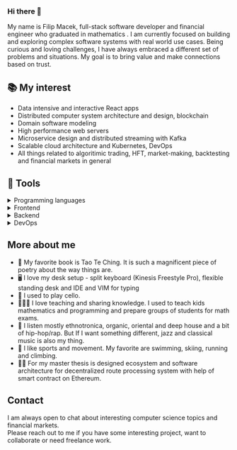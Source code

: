 ### Hi there 👋


My name is Filip Macek, full-stack software developer and financial engineer who graduated in mathematics .
I am currently focused on building and exploring complex software systems with real world use cases.
Being curious and loving challenges, I have always embraced a different set of problems and situations.
My goal is to bring value and make connections based on trust.


## 📚 My interest
- Data intensive and interactive React apps
- Distributed computer system architecture and design, blockchain
- Domain software modeling
- High performance web servers
- Microservice design and distributed streaming with Kafka
- Scalable cloud architecture and Kubernetes, DevOps
- All things related to algoritimic trading, HFT, market-making, backtesting and financial markets in general




## 🔧 Tools

<details>
<summary>Programming languages</summary>

<br>

- **Javascript / Typescript**
- **Python / Cython**
- **R**
- **Solidity**
- Currently, learning **Rust** and **Go**

<br>

</details>




<details>
<summary>Frontend</summary>

<br>
 
- **React, NextJS**
- **HTML, CSS, styled-components, D3**

<br>

</details>

<details>
<summary>Backend</summary>

<br>

- **Express, NestJS**
- **NodeJS**
- **FastAPI, asyncio**
- **SQL, Postgres, MongoDB**

<br>

</details>

<details>
<summary>DevOps</summary>

<br>

- **Docker, Kubernetes**
- **Kafka**
- **Linux**

<br>

</details>



## More about me
- 📘 My favorite book is Tao Te Ching. It is such a magnificent piece of poetry about the way things are.
- 🖥️ I love my desk setup - split keyboard (Kinesis Freestyle Pro), flexible standing desk and IDE and VIM for typing
- 🎻 I used to play cello.
- 🧑‍🤝‍🧑 I love teaching and sharing knowledge. I used to teach kids mathematics and programming and prepare groups of students for math exams.
- 🎼 I listen mostly ethnotronica, organic, oriental and deep house and a bit of hip-hop/rap. But If I want something different, jazz and classical music is also my thing.
- 👟 I like sports and movement. My favorite are swimming, skiing, running and climbing.
 - 👨‍🎓 For my master thesis is designed ecosystem and software architecture for decentralized route processing system with help of smart contract on Ethereum.

## Contact

I am always open to chat about interesting computer science topics and financial markets.\
Please reach out to me if you have some interesting project, want to collaborate or need freelance work.


